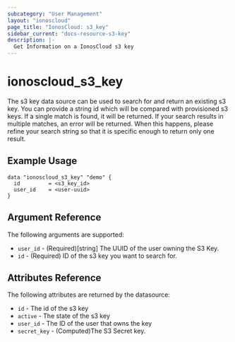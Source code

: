 ```yaml
---
subcategory: "User Management"
layout: "ionoscloud"
page_title: "IonosCloud: s3_key"
sidebar_current: "docs-resource-s3-key"
description: |-
  Get Information on a IonosCloud s3 key
---
```


# ionoscloud_s3_key

The s3 key data source can be used to search for and return an existing s3 key.
You can provide a string id which will be compared with provisioned s3 keys.
If a single match is found, it will be returned. If your search results in multiple matches, an error will be returned.
When this happens, please refine your search string so that it is specific enough to return only one result.

## Example Usage

```hcl
data "ionoscloud_s3_key" "demo" {
  id         = <s3_key_id>
  user_id    = <user-uuid>
}
```

## Argument Reference

The following arguments are supported:

- `user_id` - (Required)[string] The UUID of the user owning the S3 Key.
- `id` - (Required) ID of the s3 key you want to search for.

## Attributes Reference

The following attributes are returned by the datasource:

* `id` - The id of the s3 key
* `active` - The state of the s3 key
* `user_id` - The ID of the user that owns the key
* `secret_key` - (Computed)The S3 Secret key.